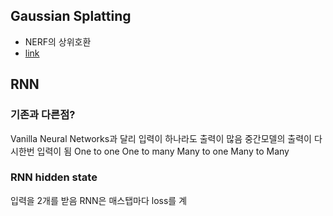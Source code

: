 ## Gaussian Splatting
- NERF의 상위호환
- [link](https://huggingface.co/papers/2311.13384)
## RNN
### 기존과 다른점?
Vanilla Neural Networks과 달리
입력이 하나라도 출력이 많음
중간모델의 출력이 다시한번 입력이 됨
One to one
One to many
Many to one
Many to Many

### RNN hidden state
입력을 2개를 받음
RNN은 매스탭마다 loss를 계